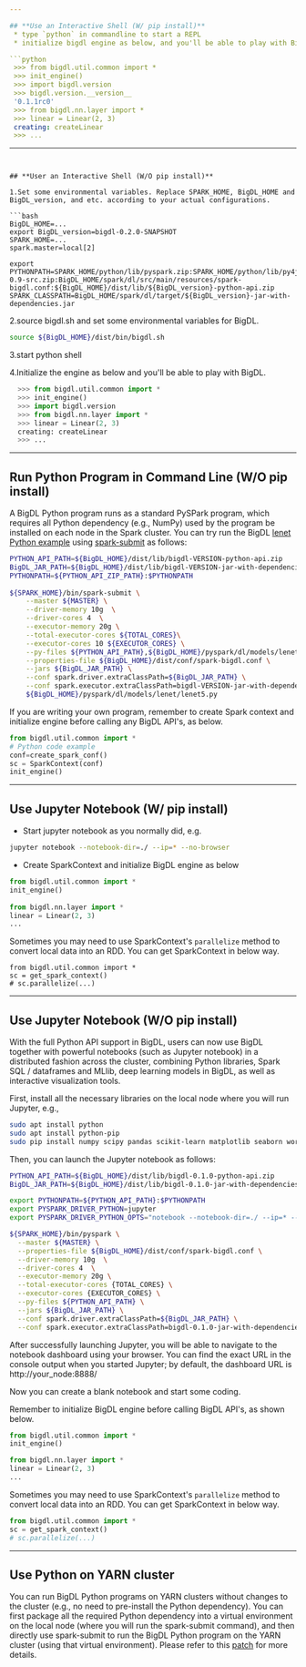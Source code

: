 ```yaml
---

## **Use an Interactive Shell (W/ pip install)**
 * type `python` in commandline to start a REPL
 * initialize bigdl engine as below, and you'll be able to play with BigDL

```python
 >>> from bigdl.util.common import *
 >>> init_engine()
 >>> import bigdl.version
 >>> bigdl.version.__version__
 '0.1.1rc0'
 >>> from bigdl.nn.layer import *
 >>> linear = Linear(2, 3)
 creating: createLinear
 >>> ... 
```
---
```


## **User an Interactive Shell (W/O pip install)**

1.Set some environmental variables. Replace SPARK_HOME, BigDL_HOME and BigDL_version, and etc. according to your actual configurations. 

```bash
BigDL_HOME=...
export BigDL_version=bigdl-0.2.0-SNAPSHOT
SPARK_HOME=...
spark.master=local[2]

export PYTHONPATH=SPARK_HOME/python/lib/pyspark.zip:SPARK_HOME/python/lib/py4j-0.9-src.zip:BigDL_HOME/spark/dl/src/main/resources/spark-bigdl.conf:${BigDL_HOME}/dist/lib/${BigDL_version}-python-api.zip
SPARK_CLASSPATH=BigDL_HOME/spark/dl/target/${BigDL_version}-jar-with-dependencies.jar
```

2.source bigdl.sh and set some environmental variables for BigDL. 
```bash
source ${BigDL_HOME}/dist/bin/bigdl.sh  
```

3.start python shell

4.Initialize the engine as below and you'll be able to play with BigDL. 

```python
  >>> from bigdl.util.common import *
  >>> init_engine()
  >>> import bigdl.version
  >>> from bigdl.nn.layer import *
  >>> linear = Linear(2, 3)
  creating: createLinear
  >>> ...
```

---


## **Run Python Program in Command Line (W/O pip install)**
A BigDL Python program runs as a standard PySPark program, which requires all Python dependency (e.g., NumPy) used by the program be installed on each node in the Spark cluster. You can try run the BigDL [lenet Python example](https://github.com/intel-analytics/BigDL/tree/master/pyspark/dl/models/lenet) using [spark-submit](http://spark.apache.org/docs/latest/submitting-applications.html) as follows:

```bash
PYTHON_API_PATH=${BigDL_HOME}/dist/lib/bigdl-VERSION-python-api.zip
BigDL_JAR_PATH=${BigDL_HOME}/dist/lib/bigdl-VERSION-jar-with-dependencies.jar
PYTHONPATH=${PYTHON_API_ZIP_PATH}:$PYTHONPATH
   
${SPARK_HOME}/bin/spark-submit \
    --master ${MASTER} \
    --driver-memory 10g  \
    --driver-cores 4  \
    --executor-memory 20g \
    --total-executor-cores ${TOTAL_CORES}\
    --executor-cores 10 ${EXECUTOR_CORES} \
    --py-files ${PYTHON_API_PATH},${BigDL_HOME}/pyspark/dl/models/lenet/lenet5.py  \
    --properties-file ${BigDL_HOME}/dist/conf/spark-bigdl.conf \
    --jars ${BigDL_JAR_PATH} \
    --conf spark.driver.extraClassPath=${BigDL_JAR_PATH} \
    --conf spark.executor.extraClassPath=bigdl-VERSION-jar-with-dependencies.jar \
    ${BigDL_HOME}/pyspark/dl/models/lenet/lenet5.py
```

If you are writing your own program, remember to create Spark context and initialize engine before calling any BigDL API's, as below.

```python
from bigdl.util.common import *
# Python code example
conf=create_spark_conf()
sc = SparkContext(conf)
init_engine()
```


---

## Use Jupyter Notebook (W/ pip install)

* Start jupyter notebook as you normally did, e.g.
```bash
jupyter notebook --notebook-dir=./ --ip=* --no-browser
```
* Create SparkContext and initialize BigDL engine as below
```python
from bigdl.util.common import *
init_engine()
  
from bigdl.nn.layer import *
linear = Linear(2, 3)
...
```

Sometimes you may need to use SparkContext's `parallelize` method to convert local data into an RDD. You can get SparkContext in below way.
 
```
from bigdl.util.common import *
sc = get_spark_context()
# sc.parallelize(...)
```

---

## Use Jupyter Notebook (W/O pip install)

With the full Python API support in BigDL, users can now use BigDL together with powerful notebooks (such as Jupyter notebook) in a distributed fashion across the cluster, combining Python libraries, Spark SQL / dataframes and MLlib, deep learning models in BigDL, as well as interactive visualization tools.

First, install all the necessary libraries on the local node where you will run Jupyter, e.g., 
```bash
sudo apt install python
sudo apt install python-pip
sudo pip install numpy scipy pandas scikit-learn matplotlib seaborn wordcloud
```

Then, you can launch the Jupyter notebook as follows:
```bash
PYTHON_API_PATH=${BigDL_HOME}/dist/lib/bigdl-0.1.0-python-api.zip
BigDL_JAR_PATH=${BigDL_HOME}/dist/lib/bigdl-0.1.0-jar-with-dependencies.jar

export PYTHONPATH=${PYTHON_API_PATH}:$PYTHONPATH
export PYSPARK_DRIVER_PYTHON=jupyter
export PYSPARK_DRIVER_PYTHON_OPTS="notebook --notebook-dir=./ --ip=* --no-browser"

${SPARK_HOME}/bin/pyspark \
  --master ${MASTER} \
  --properties-file ${BigDL_HOME}/dist/conf/spark-bigdl.conf \
  --driver-memory 10g  \
  --driver-cores 4  \
  --executor-memory 20g \
  --total-executor-cores {TOTAL_CORES} \
  --executor-cores {EXECUTOR_CORES} \
  --py-files ${PYTHON_API_PATH} \
  --jars ${BigDL_JAR_PATH} \
  --conf spark.driver.extraClassPath=${BigDL_JAR_PATH} \
  --conf spark.executor.extraClassPath=bigdl-0.1.0-jar-with-dependencies.jar
```

After successfully launching Jupyter, you will be able to navigate to the notebook dashboard using your browser. You can find the exact URL in the console output when you started Jupyter; by default, the dashboard URL is http://your_node:8888/


Now you can create a blank notebook and start some coding. 

Remember to initialize BigDL engine before calling BigDL API's, as shown below.

```python
from bigdl.util.common import *
init_engine()

from bigdl.nn.layer import *
linear = Linear(2, 3)
...
```

Sometimes you may need to use SparkContext's `parallelize` method to convert local    data into an RDD. You can get SparkContext in below way.

```python
from bigdl.util.common import *
sc = get_spark_context()
# sc.parallelize(...)
```

---
## **Use Python on YARN cluster**
You can run BigDL Python programs on YARN clusters without changes to the cluster (e.g., no need to pre-install the      Python dependency). You  can first package all the required Python dependency into a virtual environment on the local    node (where you will run the spark-submit command), and then directly use spark-submit to run the BigDL Python program   on the YARN cluster (using that virtual environment). Please refer to this [patch](https://github.com/intel-analytics/BigDL/pull/706) for more details.
